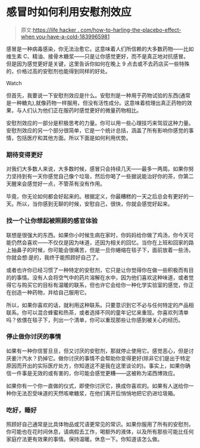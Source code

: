 # 感冒时如何利用安慰剂效应

> 原文:[https://life hacker . com/how-to-harling-the-placebo-effect-when you-have-a-cold-1839965981](https://lifehacker.com/how-to-harness-the-placebo-effect-when-you-have-a-cold-1839965981)

感冒是一种病毒感染，你无法治愈它。这意味着人们所信赖的大多数药物——比如维生素 C、精油、接骨木糖浆——只是让你感觉更好，而不是真正地对抗感冒。但是因为感觉更好是关键，这里告诉你如何在晚上 9 点去或不去药店买一些特殊的，价格过高的安慰剂也能得到同样的好处。

Watch

但首先，我要说一下安慰剂效应是什么。安慰剂是一种用于药物试验的东西(通常是一种糖丸),就像药物一样服用，但没有活性成分。这意味着梳理出真正药物的效果，与人们认为他们正在服药时感觉更好的微量药物相比。

安慰剂效应的一部分是积极思考的力量。你可以用一些心理技巧来驾驭这种力量。安慰剂效应的另一个部分很简单，它是一个统计总括，涵盖了所有影响你感觉的事情，包括医疗和其他方面。所以下面是如何利用优势。

### 期待变得更好

对我们大多数人来说，大多数时候，感冒只会持续几天——最多一两周。如果你努力坚持到有一天你感觉自己像个垃圾，然后你喝了一些据说能治好你的茶，你第二天醒来会感觉好一点，不管茶有没有作用。

毕竟，你无论如何都会好起来的。根据定义，你最糟糕的一天之后总会有更好的一天。所以，当你感到无聊的时候，安慰自己，很快，你就会感觉好起来。

### 找一个让你想起被照顾的感官体验

联想是很强大的东西。如果你小时候生病在家时，你妈妈给你做了鸡汤，你今天可能仍然会喜欢——不仅仅是因为味道，还因为相关的回忆。当你在上班和回家的路上抽鼻子的时候，你可能会很痛苦，但是一旦你蜷缩在毯子下，面前放着一些汤，你就会想:是的，我终于能照顾好自己了。

或者也许你已经习惯了一种特定的安慰剂，它只是让你觉得你在做一些积极而有目的的事情。没有人会将空气中的药片溶解在水中，因为他们喜欢这种味道，或者觉得它与购买它的目标有温暖的联系，但也许它会给你一种化学实验室的感觉，你正在创造一种药物，并给自己服用它。

所以，如果你喜欢的话，就利用这种联系。只要意识到它不必与任何特定的产品相联系。你可以混合蜂蜜和热茶，或者选择不同的童年记忆来重现。你喜欢列清单吗？依偎在毯子下，列出一个清单，你可以重现那些让你感到被关心的经历。

### 停止做你讨厌的事情

如果有一种你信誓旦旦，但又讨厌的安慰剂，那就停止使用它。感觉恶心，但是讨厌姜汁汽水？扔掉它。做你讨厌的事情不会帮助你变得更好(除非它们是出于特定原因而开出的实际医疗处方，你知道这不是我在这里谈论的)。事实上，如果你确信一件事是无效的或有害的，你可能会感觉更糟——这被称为诺西博效应。

如果你有一个你一直做的仪式，即使你讨厌它，换成你喜欢的。如果有人送给你一种你无法忍受味道的天然咳嗽糖浆，在他们离开后悄悄地把它扔进垃圾箱。

### 吃好，睡好

照顾好自己通常是比具体物品或咒语更常见的常识。如果你服用了所有的安慰剂，你可能也在花时间休息，请病假去工作，喝额外的液体，以及所有那些可能比任何家庭疗法更有效果的事情。保持温暖。休息一下。你知道该怎么做。